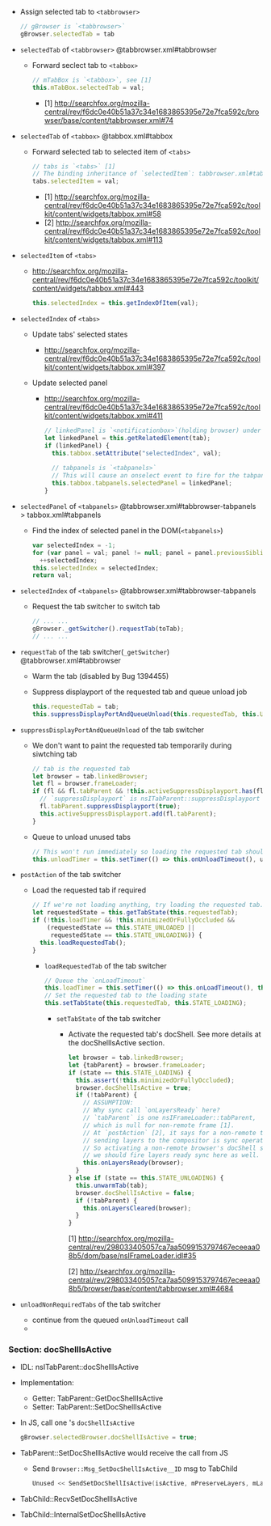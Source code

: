 - Assign selected tab to `<tabbrowser>`
  ```javascript
  // gBrowser is `<tabbrowser>`
  gBrowser.selectedTab = tab
  ```

- `selectedTab` of `<tabbrowser>` @tabbrowser.xml#tabbrowser
  - Forward seclect tab to `<tabbox>`
    ```javascript
    // mTabBox is `<tabbox>`, see [1]
    this.mTabBox.selectedTab = val;
    ```
    - [1] http://searchfox.org/mozilla-central/rev/f6dc0e40b51a37c34e1683865395e72e7fca592c/browser/base/content/tabbrowser.xml#74
  
- `selectedTab` of `<tabbox>` @tabbox.xml#tabbox
  - Forward selected tab to selected item of `<tabs>`
    ```javascript
    // tabs is `<tabs>` [1]
    // The binding inheritance of `selectedItem`: tabbrowser.xml#tabbrowser-tabs > tabbox.xml#tab [2]
    tabs.selectedItem = val;
    ```
    - [1] http://searchfox.org/mozilla-central/rev/f6dc0e40b51a37c34e1683865395e72e7fca592c/toolkit/content/widgets/tabbox.xml#58
    - [2] http://searchfox.org/mozilla-central/rev/f6dc0e40b51a37c34e1683865395e72e7fca592c/toolkit/content/widgets/tabbox.xml#113
 
- `selectedItem` of `<tabs>`
  - http://searchfox.org/mozilla-central/rev/f6dc0e40b51a37c34e1683865395e72e7fca592c/toolkit/content/widgets/tabbox.xml#443
    ```javascript
    this.selectedIndex = this.getIndexOfItem(val);
    ```

- `selectedIndex` of `<tabs>`
  - Update tabs' selected states
    - http://searchfox.org/mozilla-central/rev/f6dc0e40b51a37c34e1683865395e72e7fca592c/toolkit/content/widgets/tabbox.xml#397

  - Update selected panel
    - http://searchfox.org/mozilla-central/rev/f6dc0e40b51a37c34e1683865395e72e7fca592c/toolkit/content/widgets/tabbox.xml#411
      ```javascript
      // linkedPanel is `<notificationbox>`(holding browser) under `<tabpanels>` under `<tabbox>` under `<tabbrowser>`
      let linkedPanel = this.getRelatedElement(tab);
      if (linkedPanel) {
        this.tabbox.setAttribute("selectedIndex", val);
        
        // tabpanels is `<tabpanels>`
        // This will cause an onselect event to fire for the tabpanel element.
        this.tabbox.tabpanels.selectedPanel = linkedPanel;
      }
      ```
    
- `selectedPanel` of `<tabpanels>` @tabbrowser.xml#tabbrowser-tabpanels > tabbox.xml#tabpanels
  - Find the index of selected panel in the DOM(`<tabpanels>`)
    ```javascript
    var selectedIndex = -1;
    for (var panel = val; panel != null; panel = panel.previousSibling)
      ++selectedIndex;
    this.selectedIndex = selectedIndex;
    return val;
    ```
  
- `selectedIndex` of `<tabpanels>` @tabbrowser.xml#tabbrowser-tabpanels
  - Request the tab switcher to switch tab
    ```javascript
    // ... ...
    gBrowser._getSwitcher().requestTab(toTab);
    // ... ...
    ```

- `requestTab` of the tab switcher(`_getSwitcher`) @tabbrowser.xml#tabbrowser
  - Warm the tab (disabled by Bug 1394455)
  
  - Suppress displayport of the requested tab and queue unload job
    ```javascript
    this.requestedTab = tab;
    this.suppressDisplayPortAndQueueUnload(this.requestedTab, this.UNLOAD_DELAY);
    ```  
   
- `suppressDisplayPortAndQueueUnload` of the tab switcher
  - We don't want to paint the requested tab temporarily during siwtching tab
    ```javascript
    // tab is the requested tab
    let browser = tab.linkedBrowser;
    let fl = browser.frameLoader;
    if (fl && fl.tabParent && !this.activeSuppressDisplayport.has(fl.tabParent)) {
      // `suppressDisplayport` is nsITabParent::suppressDisplayport
      fl.tabParent.suppressDisplayport(true);
      this.activeSuppressDisplayport.add(fl.tabParent);
    }
    ```
  
  - Queue to unload unused tabs
    ```javascript
    // This won't run immediately so loading the requested tab should go first
    this.unloadTimer = this.setTimer(() => this.onUnloadTimeout(), unloadTimeout);
    ```
    
- `postAction` of the tab switcher
  - Load the requested tab if required
    ```javascript
    // If we're not loading anything, try loading the requested tab.
    let requestedState = this.getTabState(this.requestedTab);
    if (!this.loadTimer && !this.minimizedOrFullyOccluded &&
        (requestedState == this.STATE_UNLOADED ||
         requestedState == this.STATE_UNLOADING)) {
      this.loadRequestedTab();
    }
    ```
    
    - `loadRequestedTab` of the tab switcher
      ```js
      // Queue the `onLoadTimeout`
      this.loadTimer = this.setTimer(() => this.onLoadTimeout(), this.TAB_SWITCH_TIMEOUT);
      // Set the requested tab to the loading state
      this.setTabState(this.requestedTab, this.STATE_LOADING);
      ```
    
      - `setTabState` of the tab switcher
        - Activate the requested tab's docShell. See more details at the docShellIsActive section.
          ```js
          let browser = tab.linkedBrowser;
          let {tabParent} = browser.frameLoader;
          if (state == this.STATE_LOADING) {
            this.assert(!this.minimizedOrFullyOccluded);
            browser.docShellIsActive = true;
            if (!tabParent) {
              // ASSUMPTION:
              // Why sync call `onLayersReady` here?
              // `tabParent` is one nsIFrameLoader::tabParent,
              // which is null for non-remote frame [1].
              // At `postAction` [2], it says for a non-remote tab, 
              // sending layers to the compositor is sync operation.
              // So activating a non-remote browser's docShell should be sync,
              // we should fire layers ready sync here as well.
              this.onLayersReady(browser);
            }
          } else if (state == this.STATE_UNLOADING) {
            this.unwarmTab(tab);
            browser.docShellIsActive = false;
            if (!tabParent) {
              this.onLayersCleared(browser);
            }
          }
          ```

          [1] http://searchfox.org/mozilla-central/rev/298033405057ca7aa5099153797467eceeaa08b5/dom/base/nsIFrameLoader.idl#35

          [2] http://searchfox.org/mozilla-central/rev/298033405057ca7aa5099153797467eceeaa08b5/browser/base/content/tabbrowser.xml#4684
    
- `unloadNonRequiredTabs` of the tab switcher
  - continue from the queued `onUnloadTimeout` call
  - 
  

### Section: docShellIsActive
- IDL: nsITabParent::docShellIsActive

- Implementation: 
  - Getter: TabParent::GetDocShellIsActive
  - Setter: TabParent::SetDocShellIsActive
  
- In JS, call one <browser>'s `docShellIsActive`
  ```js
  gBrowser.selectedBrowser.docShellIsActive = true;
  ```

- TabParent::SetDocShellIsActive would receive the call from JS
  - Send `Browser::Msg_SetDocShellIsActive__ID` msg to TabChild
    ```cpp
    Unused << SendSetDocShellIsActive(isActive, mPreserveLayers, mLayerTreeEpoch);
    ```

- TabChild::RecvSetDocShellIsActive
  
- TabChild::InternalSetDocShellIsActive


